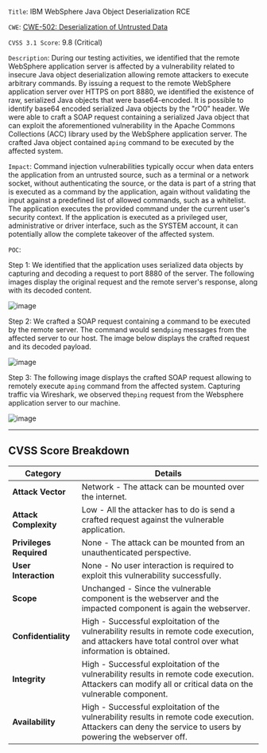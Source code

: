﻿---
aliases:
 - "Example 3: Reporting RCE"
sticker: lucide//bug
---

`Title`: IBM WebSphere Java Object Deserialization RCE

`CWE`: [CWE-502: Deserialization of Untrusted Data](https://cwe.mitre.org/data/definitions/502.html)

`CVSS 3.1 Score`: 9.8 (Critical)

`Description`: During our testing activities, we identified that the remote WebSphere application server is affected by a vulnerability related to insecure Java object deserialization allowing remote attackers to execute arbitrary commands. By issuing a request to the remote WebSphere application server over HTTPS on port 8880, we identified the existence of raw, serialized Java objects that were base64-encoded. It is possible to identify base64 encoded serialized Java objects by the "rO0" header. We were able to craft a SOAP request containing a serialized Java object that can exploit the aforementioned vulnerability in the Apache Commons Collections (ACC) library used by the WebSphere application server. The crafted Java object contained a`ping` command to be executed by the affected system.

`Impact`: Command injection vulnerabilities typically occur when data enters the application from an untrusted source, such as a terminal or a network socket, without authenticating the source, or the data is part of a string that is executed as a command by the application, again without validating the input against a predefined list of allowed commands, such as a whitelist. The application executes the provided command under the current user's security context. If the application is executed as a privileged user, administrative or driver interface, such as the SYSTEM account, it can potentially allow the complete takeover of the affected system.

`POC`:

Step 1: We identified that the application uses serialized data objects by capturing and decoding a request to port 8880 of the server. The following images display the original request and the remote server's response, along with its decoded content.

![image](https://academy.hackthebox.com/storage/modules/161/10.png)

Step 2: We crafted a SOAP request containing a command to be executed by the remote server. The command would send`ping` messages from the affected server to our host. The image below displays the crafted request and its decoded payload.

![image](https://academy.hackthebox.com/storage/modules/161/11.png)

Step 3: The following image displays the crafted SOAP request allowing to remotely execute a`ping` command from the affected system. Capturing traffic via Wireshark, we observed the`ping` request from the Websphere application server to our machine.

![image](https://academy.hackthebox.com/storage/modules/161/12.png)

---

## CVSS Score Breakdown

| **Category** | **Details** |
|-------------------------|------------|
| **Attack Vector** | Network - The attack can be mounted over the internet. |
| **Attack Complexity** | Low - All the attacker has to do is send a crafted request against the vulnerable application. |
| **Privileges Required** | None - The attack can be mounted from an unauthenticated perspective. |
| **User Interaction** | None - No user interaction is required to exploit this vulnerability successfully. |
| **Scope** | Unchanged - Since the vulnerable component is the webserver and the impacted component is again the webserver. |
| **Confidentiality** | High - Successful exploitation of the vulnerability results in remote code execution, and attackers have total control over what information is obtained. |
| **Integrity** | High - Successful exploitation of the vulnerability results in remote code execution. Attackers can modify all or critical data on the vulnerable component. |
| **Availability** | High - Successful exploitation of the vulnerability results in remote code execution. Attackers can deny the service to users by powering the webserver off. |


